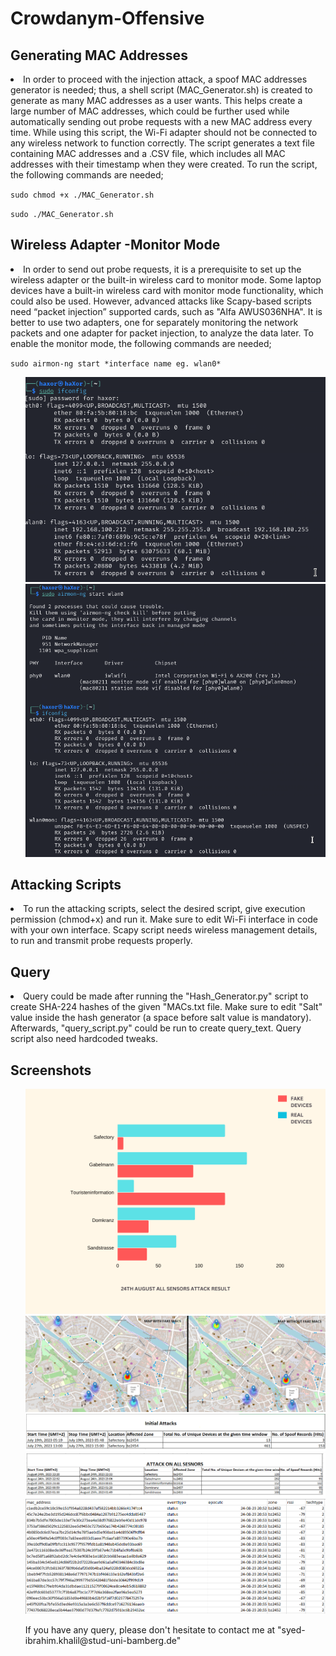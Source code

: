 # Crowdanym-Offensive

<h2>Generating MAC Addresses</h2>
<li>In order to proceed with the injection attack, a spoof MAC addresses generator is needed; thus, a shell script (MAC_Generator.sh) is created to generate as many MAC addresses as a user wants. This helps create a large number of MAC addresses, which could be further used while automatically sending out probe requests with a new MAC address every time. While using this script, the Wi-Fi adapter should not be connected to any wireless network to function correctly. The script generates a text file containing MAC addresses and a .CSV file, which includes all MAC addresses with their timestamp when they were created. To run the script, the following commands are needed;</li>
</ul><ul>
</ul><p><code >sudo chmod +x ./MAC_Generator.sh</code></p><ul>
</ul>
<p><code >sudo ./MAC_Generator.sh </code></p>
<h2>Wireless Adapter -Monitor Mode</h2>
<li>In order to send out probe requests, it is a prerequisite to set up the wireless adapter or the built-in wireless card to monitor mode. Some laptop devices have a built-in wireless card with monitor mode functionality, which could also be used. However, advanced attacks like Scapy-based scripts need “packet injection” supported cards, such as "Alfa AWUS036NHA". It is better to use two adapters, one for separately monitoring the network packets and one adapter for packet injection, to analyze the data later. To enable the monitor mode, the following commands are needed;</li>
</ul>
<p><code >sudo airmon-ng start *interface name eg. wlan0*</code></p><ul>
</ul>
<ul>

![My image](Report/images/ifconfig1.png)
![My image](Report/images/ifconfig2.png)
</ul>
<h2>Attacking Scripts</h2>
<li>To run the attacking scripts, select the desired script, give execution permission (chmod+x) and run it. Make sure to edit Wi-Fi interface in code with your own interface. Scapy script needs wireless management details, to run and transmit probe requests properly.</li>
</ul>
<h2>Query</h2>
<li>Query could be made after running the "Hash_Generator.py" script to create SHA-224 hashes of the given "MACs.txt file. Make sure to edit "Salt" value inside the hash generator (a space before salt value is mandatory). Afterwards, "query_script.py" could be run to create query_text. Query script also need hardcoded tweaks. </li>
</ul>
<h2>Screenshots</h2>
</ul><ul>

![My image](Report/images/bargraph.png)
![My image](Report/images/heatmap.PNG)
![My image](Report/images/oldattack.png)
![My image](Report/images/Attack_on_all_sensors.PNG)
![My image](Report/images/spoofrecords.PNG)
</ul><ul>

<p>If  you have any query, please don't hesitate to contact me at "syed-ibrahim.khalil@stud-uni-bamberg.de"</p>
